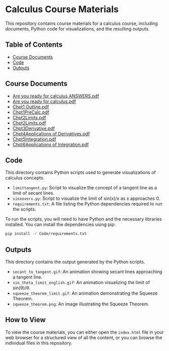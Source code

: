 # Calculus Course Materials

This repository contains course materials for a calculus course, including documents, Python code for visualizations, and the resulting outputs.

## Table of Contents

- [Course Documents](#course-documents)
- [Code](#code)
- [Outputs](#outputs)

## Course Documents

*   [Are you ready for calculus ANSWERS.pdf](./Are%20you%20ready%20for%20calculus%20ANSWERS.pdf)
*   [Are you ready for calculus.pdf](./Are%20you%20ready%20for%20calculus.pdf)
*   [Chpt1 Outline.pdf](./Chpt1%20Outline.pdf)
*   [Chpt1PreCalc.pdf](./Chpt1PreCalc.pdf)
*   [Chpt2Limits.pdf](./Chpt2Limits.pdf)
*   [Chpt2Limits.pdf](./Chpt2Limits.pdf)
*   [Chpt3Derivative.pdf](./Chpt3Derivative.pdf)
*   [Chpt4Applications of Derivatives.pdf](./Chpt4Applications%20of%20Derivatives.pdf)
*   [Chpt5Integration.pdf](./Chpt5Integration.pdf)
*   [Chpt6Applications of Integration.pdf](./Chpt6Applications%20of%20Integration.pdf)

## Code

This directory contains Python scripts used to generate visualizations of calculus concepts.

*   `limittangent.py`: Script to visualize the concept of a tangent line as a limit of secant lines.
*   `sinxoverx.py`: Script to visualize the limit of sin(x)/x as x approaches 0.
*   `requirements.txt`: A file listing the Python dependencies required to run the scripts.

To run the scripts, you will need to have Python and the necessary libraries installed. You can install the dependencies using pip:

```bash
pip install -r Code/requirements.txt
```

## Outputs

This directory contains the output generated by the Python scripts.

*   `secant_to_tangent.gif`: An animation showing secant lines approaching a tangent line.
*   `sin_theta_limit_english.gif`: An animation visualizing the limit of sin(θ)/θ.
*   `squeeze_theorem_limit.gif`: An animation demonstrating the Squeeze Theorem.
*   `squeeze_theorem.png`: An image illustrating the Squeeze Theorem.

## How to View

To view the course materials, you can either open the `index.html` file in your web browser for a structured view of all the content, or you can browse the individual files in this repository.
